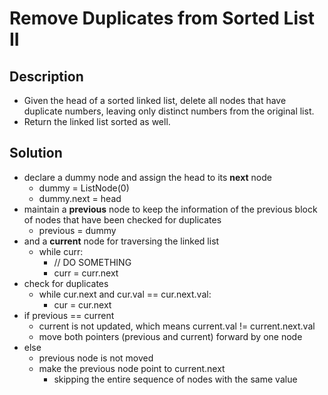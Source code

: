 # Remove Duplicates from Sorted List II 

## Description

* Given the head of a sorted linked list, delete all nodes that have duplicate numbers, leaving only distinct numbers from the original list. 
* Return the linked list sorted as well.

## Solution

* declare a dummy node and assign the head to its **next** node
  * dummy = ListNode(0)
  * dummy.next = head
* maintain a **previous** node to keep the information of the previous block of nodes that have been checked for duplicates
  * previous = dummy
* and a **current** node for traversing the linked list
  * while curr:
    * // DO SOMETHING
    * curr = curr.next
* check for duplicates
  * while cur.next and cur.val == cur.next.val: 
    * cur = cur.next
* if previous == current
  * current is not updated, which means current.val != current.next.val
  * move both pointers (previous and current) forward by one node
* else
  * previous node is not moved
  * make the previous node point to current.next
    * skipping the entire sequence of nodes with the same value
